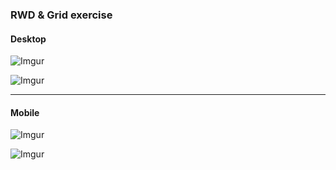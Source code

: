 ### RWD & Grid exercise

#### Desktop
![Imgur](https://i.imgur.com/aFZEOGz.jpg)

![Imgur](https://i.imgur.com/e8BCDHh.png)
***
#### Mobile

![Imgur](https://i.imgur.com/FgDz3jP.png)

![Imgur](https://i.imgur.com/9TFKYBc.png)